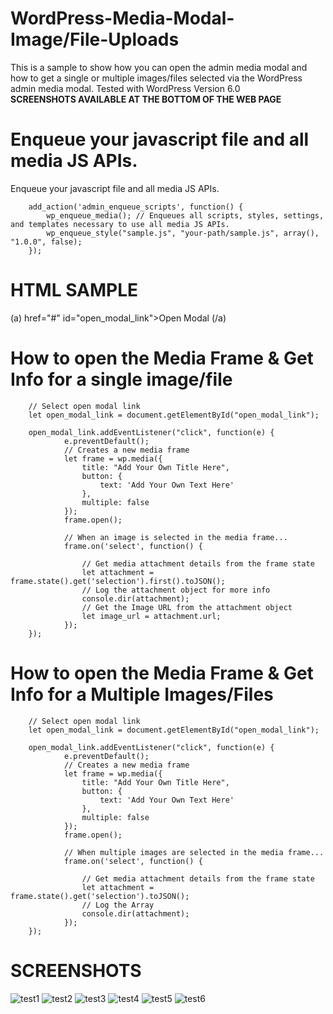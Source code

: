 # WordPress-Media-Modal-Image/File-Uploads

This is a sample to show how you can open the admin media modal and how to get a single or multiple images/files selected via the WordPress admin media modal.
Tested with WordPress Version 6.0 <br/>
<b>SCREENSHOTS AVAILABLE AT THE BOTTOM OF THE WEB PAGE</b>

# Enqueue your javascript file and all media JS APIs.

Enqueue your javascript file and all media JS APIs. 

        add_action('admin_enqueue_scripts', function() {
            wp_enqueue_media(); // Enqueues all scripts, styles, settings, and templates necessary to use all media JS APIs.
            wp_enqueue_style("sample.js", "your-path/sample.js", array(), "1.0.0", false);
        });
        
# HTML SAMPLE

(a) href="#" id="open_modal_link">Open Modal (/a)

# How to open the Media Frame & Get Info for a single image/file

        // Select open modal link
        let open_modal_link = document.getElementById("open_modal_link");
        
        open_modal_link.addEventListener("click", function(e) {
                e.preventDefault();
                // Creates a new media frame
                let frame = wp.media({
                    title: "Add Your Own Title Here",
                    button: {
                        text: 'Add Your Own Text Here'
                    },
                    multiple: false
                });
                frame.open();

                // When an image is selected in the media frame...
                frame.on('select', function() {

                    // Get media attachment details from the frame state
                    let attachment = frame.state().get('selection').first().toJSON();
                    // Log the attachment object for more info
                    console.dir(attachment);
                    // Get the Image URL from the attachment object
                    let image_url = attachment.url;
                });
        });
        
# How to open the Media Frame & Get Info for a Multiple Images/Files

        // Select open modal link
        let open_modal_link = document.getElementById("open_modal_link");

        open_modal_link.addEventListener("click", function(e) {
                e.preventDefault();
                // Creates a new media frame
                let frame = wp.media({
                    title: "Add Your Own Title Here",
                    button: {
                        text: 'Add Your Own Text Here'
                    },
                    multiple: false
                });
                frame.open();

                // When multiple images are selected in the media frame...
                frame.on('select', function() {

                    // Get media attachment details from the frame state
                    let attachment = frame.state().get('selection').toJSON();
                    // Log the Array
                    console.dir(attachment);
                });
        });

# SCREENSHOTS

![test1](https://user-images.githubusercontent.com/79761312/178506838-2e4cff20-f992-4553-8086-4686f7c4f15a.PNG)
![test2](https://user-images.githubusercontent.com/79761312/178506874-4c9d711e-dde0-4849-baeb-3bd585f8b3fa.PNG)
![test3](https://user-images.githubusercontent.com/79761312/178506901-c8e23456-b3bc-4230-95fa-0880ef89fa83.PNG)
![test4](https://user-images.githubusercontent.com/79761312/178506945-510be71a-0474-46ee-aa24-448c6163d070.PNG)
![test5](https://user-images.githubusercontent.com/79761312/178507016-858b81f7-8f0a-4129-94ac-017412c077a7.PNG)
![test6](https://user-images.githubusercontent.com/79761312/178507040-65318d60-d703-47a0-8a23-d925a3943105.PNG)




